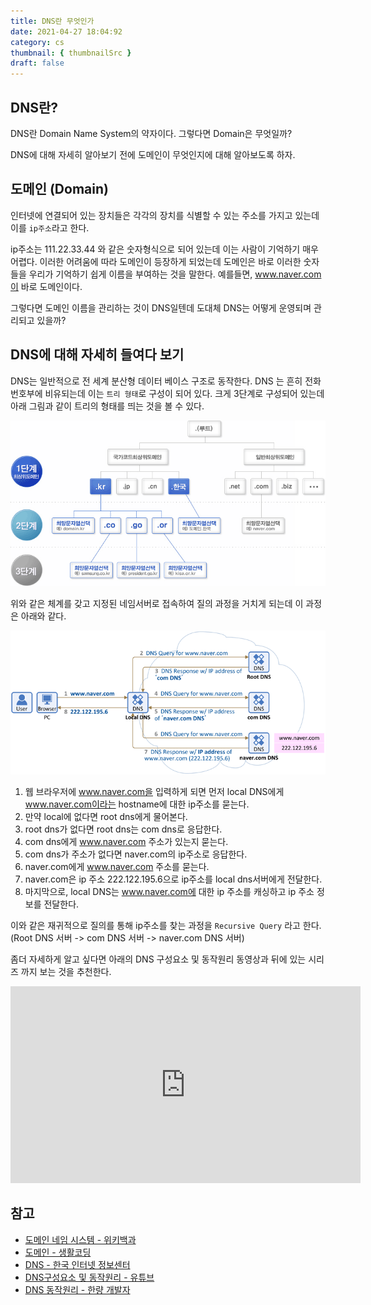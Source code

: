 ```yaml
---
title: DNS란 무엇인가
date: 2021-04-27 18:04:92
category: cs
thumbnail: { thumbnailSrc }
draft: false
---
```


## DNS란?

DNS란 Domain Name System의 약자이다. 그렇다면 Domain은 무엇일까?

DNS에 대해 자세히 알아보기 전에 도메인이 무엇인지에 대해 알아보도록 하자.

## 도메인 (Domain)

인터넷에 연결되어 있는 장치들은 각각의 장치를 식별할 수 있는 주소를 가지고 있는데 이를 `ip주소`라고 한다.

ip주소는 111.22.33.44 와 같은 숫자형식으로 되어 있는데 이는 사람이 기억하기 매우 어렵다. 이러한 어려움에 따라 도메인이 등장하게 되었는데 도메인은 바로 이러한 숫자들을 우리가 기억하기 쉽게 이름을 부여하는 것을 말한다. 예를들면, www.naver.com이 바로 도메인이다.

그렇다면 도메인 이름을 관리하는 것이 DNS일텐데 도대체 DNS는 어떻게 운영되며 관리되고 있을까?

## DNS에 대해 자세히 들여다 보기

DNS는 일반적으로 전 세계 분산형 데이터 베이스 구조로 동작한다. DNS 는 흔히 전화번호부에 비유되는데 이는 `트리 형태`로 구성이 되어 있다. 크게 3단계로 구성되어 있는데 아래 그림과 같이 트리의 형태를 띄는 것을 볼 수 있다.

![도메인 체계](./images/dns.gif)

위와 같은 체계를 갖고 지정된 네임서버로 접속하여 질의 과정을 거치게 되는데 이 과정은 아래와 같다.

![도메인 질의 과정](./images/dns_query.gif)

1. 웹 브라우저에 www.naver.com을 입력하게 되면 먼저 local DNS에게 www.naver.com이라는 hostname에 대한 ip주소를 묻는다.
2. 만약 local에 없다면 root dns에게 물어본다.
3. root dns가 없다면 root dns는 com dns로 응답한다.
4. com dns에게 www.naver.com 주소가 있는지 묻는다.
5. com dns가 주소가 없다면 naver.com의 ip주소로 응답한다.
6. naver.com에게 www.naver.com 주소를 묻는다.
7. naver.com은 ip 주소 222.122.195.6으로 ip주소를 local dns서버에게 전달한다.
8. 마지막으로, local DNS는 www.naver.com에 대한 ip 주소를 캐싱하고 ip 주소 정보를 전달한다.

이와 같은 재귀적으로 질의를 통해 ip주소를 찾는 과정을 `Recursive Query` 라고 한다. (Root DNS 서버 -> com DNS 서버 -> naver.com DNS 서버)

좀더 자세하게 알고 싶다면 아래의 DNS 구성요소 및 동작원리 동영상과 뒤에 있는 시리즈 까지 보는 것을 추천한다.

<iframe width="560" height="315" src="https://www.youtube.com/embed/fINh76spaiI" title="YouTube video player" frameborder="0" allow="accelerometer; autoplay; clipboard-write; encrypted-media; gyroscope; picture-in-picture" allowfullscreen></iframe>

## 참고

- [도메인 네임 시스템 - 위키백과](https://ko.wikipedia.org/wiki/%EB%8F%84%EB%A9%94%EC%9D%B8_%EB%84%A4%EC%9E%84_%EC%8B%9C%EC%8A%A4%ED%85%9C)
- [도메인 - 생활코딩](https://opentutorials.org/course/228/1450)
- [DNS - 한국 인터넷 정보센터](https://xn--3e0bx5euxnjje69i70af08bea817g.xn--3e0b707e/jsp/resources/dns/dnsInfo.jsp)
- [DNS구성요소 및 동작원리 - 유튜브](https://www.youtube.com/watch?v=fINh76spaiI)
- [DNS 동작원리 - 한량 개발자](https://ijbgo.tistory.com/27)
